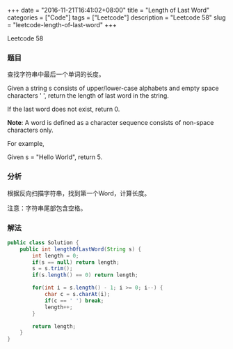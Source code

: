 +++
date = "2016-11-21T16:41:02+08:00"
title = "Length of Last Word"
categories = ["Code"]
tags = ["Leetcode"]
description = "Leetcode 58"
slug = "leetcode-length-of-last-word"
+++


Leetcode 58

### 题目

查找字符串中最后一个单词的长度。

Given a string s consists of upper/lower-case alphabets and empty space characters ' ', return the length of last word in the string.

If the last word does not exist, return 0.

__Note__: A word is defined as a character sequence consists of non-space characters only.

For example, 

Given s = "Hello World",
return 5.

### 分析

根据反向扫描字符串，找到第一个Word，计算长度。

注意：字符串尾部包含空格。

### 解法

```java
public class Solution {
    public int lengthOfLastWord(String s) {
        int length = 0;
        if(s == null) return length;
        s = s.trim();
        if(s.length() == 0) return length;

        for(int i = s.length() - 1; i >= 0; i--) {
            char c = s.charAt(i);
            if(c == ' ') break;
            length++;
        }

        return length;
    }
}
```